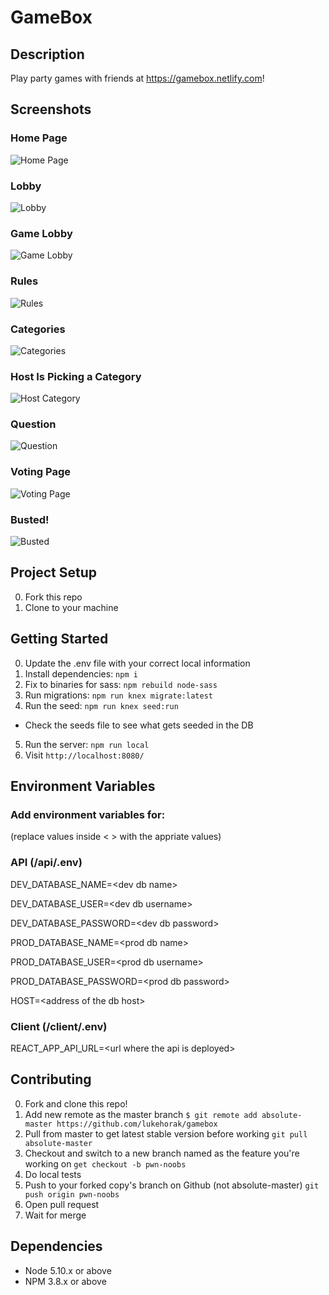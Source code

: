 # GameBox

## Description

Play party games with friends at https://gamebox.netlify.com!


## Screenshots

### Home Page

![Home Page](https://github.com/Aidanchase/gamebox/blob/update/Readme/client/public/docs/Home.png?raw=true)

### Lobby
![Lobby](https://github.com/Aidanchase/gamebox/blob/update/Readme/client/public/docs/Lobby.png?raw=true)

### Game Lobby
![Game Lobby](https://github.com/Aidanchase/gamebox/blob/update/Readme/client/public/docs/Game%20Lobby.png?raw=true)

### Rules
![Rules](https://github.com/Aidanchase/gamebox/blob/update/Readme/client/public/docs/Rules.png?raw=true)

### Categories
![Categories](https://github.com/Aidanchase/gamebox/blob/update/Readme/client/public/docs/Categories.png?raw=true)

### Host Is Picking a Category
![Host Category](https://github.com/Aidanchase/gamebox/blob/update/Readme/client/public/docs/Pacman.png?raw=true)

### Question
![Question](https://github.com/Aidanchase/gamebox/blob/update/Readme/client/public/docs/Question.png?raw=true)

### Voting Page
![Voting Page](https://github.com/Aidanchase/gamebox/blob/update/Readme/client/public/docs/Voting.png?raw=true)

### Busted!
![Busted](https://github.com/Aidanchase/gamebox/blob/update/Readme/client/public/docs/Busted.png?raw=true)

## Project Setup

0. Fork this repo
1. Clone to your machine

## Getting Started

0. Update the .env file with your correct local information
1. Install dependencies: `npm i`
2. Fix to binaries for sass: `npm rebuild node-sass`
3. Run migrations: `npm run knex migrate:latest`
4. Run the seed: `npm run knex seed:run`
  - Check the seeds file to see what gets seeded in the DB
5. Run the server: `npm run local`
6. Visit `http://localhost:8080/`

## Environment Variables
### Add environment variables for: 

(replace values inside < > with the appriate values)

### API (/api/.env)

DEV_DATABASE_NAME=\<dev db name\>

DEV_DATABASE_USER=\<dev db username\>

DEV_DATABASE_PASSWORD=\<dev db password\>


PROD_DATABASE_NAME=\<prod db name\>

PROD_DATABASE_USER=\<prod db username\>

PROD_DATABASE_PASSWORD=\<prod db password\>

HOST=\<address of the db host\>

### Client (/client/.env)

REACT_APP_API_URL=\<url where the api is deployed\>

## Contributing

0. Fork and clone this repo!
1. Add new remote as the master branch ```$ git remote add absolute-master https://github.com/lukehorak/gamebox```
2. Pull from master to get latest stable version before working ```git pull absolute-master```
3. Checkout and switch to a new branch named as the feature you're working on ```get checkout -b pwn-noobs```
4. Do local tests
5. Push to your forked copy's branch on Github (not absolute-master) ```git push origin pwn-noobs```
6. Open pull request 
7. Wait for merge

## Dependencies

- Node 5.10.x or above
- NPM 3.8.x or above
